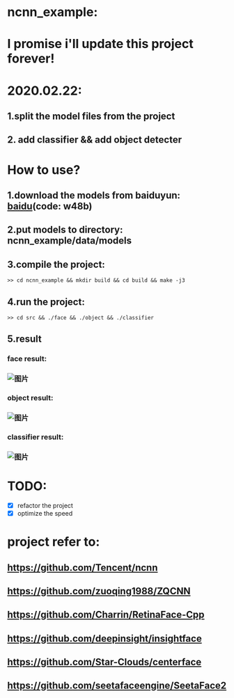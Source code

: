 # **ncnn_example:**
# **I promise i'll update this project forever!**
# 2020.02.22: 
## 1.split the model files from the project
## 2. add classifier && add object detecter 
# **How to use?**
## 1.download the models from baiduyun: [baidu](https://pan.baidu.com/s/15wg10Ry6-5a2wa5MIJbNww)(code: w48b)
## 2.put models to directory: ncnn_example/data/models 
## 3.compile the project:
```
>> cd ncnn_example && mkdir build && cd build && make -j3 
```
## 4.run the project:
```
>> cd src && ./face && ./object && ./classifier
```
## 5.result
### face result:
### ![图片](https://github.com/MirrorYuChen/ncnn_example/blob/master/data/images/result.jpg)
### object result:
### ![图片](https://github.com/MirrorYuChen/ncnn_example/blob/master/data/images/object_result.jpg)
### classifier result:
### ![图片](https://github.com/MirrorYuChen/ncnn_example/blob/master/data/images/classify_result.jpg)

# **TODO:**
- [x] refactor the project
- [x] optimize the speed

# project refer to:
## https://github.com/Tencent/ncnn
## https://github.com/zuoqing1988/ZQCNN
## https://github.com/Charrin/RetinaFace-Cpp
## https://github.com/deepinsight/insightface
## https://github.com/Star-Clouds/centerface
## https://github.com/seetafaceengine/SeetaFace2